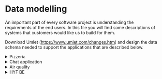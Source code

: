 # Data modelling

An important part of every software project is understanding the requirements of the end users. In this file you will find some descriptions of systems that customers would like us to build for them.

Download Umlet (https://www.umlet.com/changes.htm) and design the data schema needed to support the applications that are described below.

<details>
  <summary>Pizzeria</summary>
  A small pizzeria in the center of Antwerp wants to offer a website for customers where they can make reservations online in order to dine in. When customers make their reservations they already have to select the pizza's they would like to eat, so the food is ready once the guests arrive. 
<br><br>
  Every pizza that the pizzeria makes is tailor made for the needs of the specific customer. Customers must first choose the size of the pizza (small, medium or large). A small pizza starts at 8€, a medium pizza starts at 10€ and a large one starts at 15€. Once a size has been chosen the customer has to select a dough, here the options are Pan, Classic or Cheezy Crust. Both Pan and Classic are included in the price, but if the user selects a cheezy crust pizza he will have to pay a supplement of 3€.
<br><br>
  Once the type of dough has been decided the customer can add as many toppings as they would like to the pizza. Every topping has its own price. On the online menu card we want to show icons for toppings that are vegan. We also want to indicate how spicy a topping is. A topping can be (not spicy at all, a little spicy, medium spicy and very spicy).
</details>

<details>
  <summary>
    Chat application
  </summary>
  You have been approached to work together on a new group messaging application. The application will allow registered users to login and see and receive messages.
<br><br>
  A message can contain a link to an external platform, an Image and rich text. Users should always be able to see when a message was sent.
<br><br>
  Messages can be send one-to-one in a direct conversation from a sender to a receiver, but it is also possible to start a channel in order to support group discussions. Such a channel will always have name, and a list of members. 
<br><br>
  The idea is that the user will see a list of all direct messages addressed to them, but also an overview of all channels so he can follow up on the discussions in there. Messages in private conversations and messages in group have the same functionality. 
</details>

<details>
  <summary>
    Air quality
  </summary>
  The city of Brussels is planning the CurieuzenAir project. The goal of this project is to gather information about the air quality throughout Brussels. In order to do so, they are planning on spreading 3000 air quality measuring devices over Brussels, that will perform air measurements every 30 minutes. Such measurements contain values for the amount of fine particles (PM2.5), PM10, Nitrogen Dioxide (NO2) and Carbon monoxide (CO). 
<br>
<br>
  The city of Brussels is asking you to help set up a webpage on which all the measurement devices can be shown based on their location (latitude and longitude pairs) as well as to save all measurements and show an overview of these measurements for a selected device. Last but not least, it should also be possible to mark a measurement device as "out of order", if this happens the broken device will be shown on the map in a different color and someone from the repair crew can go and fix the broken device. 
</details>

<details>
  <summary>
    HYF BE
  </summary>
  HackYourFuture Belgium is a non-profit organization that strives to provide free tech education to asylum seekers and refugees in Belgium. They recently contacted you to work on an internal application that will be used to by the team members to keep track of all current classes. 
<br><br>
  HackYourFuture's curriculum consists of a list of many different modules, every time a new class is launched a selection is made from all available modules to decide on the specific path of that class, depending on the available time and the desired outcome of the sessions. 
 <br><br>
  It is for example possible that one class is focussed on front-end development and therefore includes the CMS module module, but not the backend module. Or there could be a data science class, geared towards more experienced users that skips some of the earlier modules and instead includes some extra data science modules. The selection of which modules should be included for which classes is done by the HYF team.
<br><br>
  For the system, HYF would like to have a page that contains a list of all current classes. When the user clicks on a class name, they should be redirected to the class homepage. On this class homepage there should be an overview of all modules that are taught to this class, with their names, duration and a short description.
<br><br>
  Aside from the modules, the homepage should also contain a list of all students that are enrolled for that class, with their names, discord handles, and github accounts so that it is easy for the team to reach specific students.
<br><br>
  Last but not least, the team would also like to show a badge next to a students' name for every module that the student has completed.
</details>
